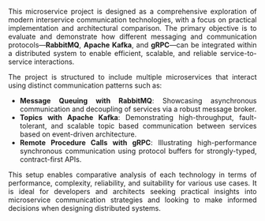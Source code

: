 <div align="justify">

This microservice project is designed as a comprehensive exploration of modern interservice communication technologies, with a focus on practical implementation and architectural comparison. The primary objective is to evaluate and demonstrate how different messaging and communication protocols—<strong>RabbitMQ</strong>, <strong>Apache Kafka</strong>, and <strong>gRPC</strong>—can be integrated within a distributed system to enable efficient, scalable, and reliable service-to-service interactions.

The project is structured to include multiple microservices that interact using distinct communication patterns such as:

- <strong>Message Queuing with RabbitMQ</strong>: Showcasing asynchronous communication and decoupling of services via a robust message broker.
- <strong>Topics with Apache Kafka</strong>: Demonstrating high-throughput, fault-tolerant, and scalable topic based communication between services based on event-driven architecture.
- <strong>Remote Procedure Calls with gRPC</strong>: Illustrating high-performance synchronous communication using protocol buffers for strongly-typed, contract-first APIs.

This setup enables comparative analysis of each technology in terms of performance, complexity, reliability, and suitability for various use cases. It is ideal for developers and architects seeking practical insights into microservice communication strategies and looking to make informed decisions when designing distributed systems.

</div>
